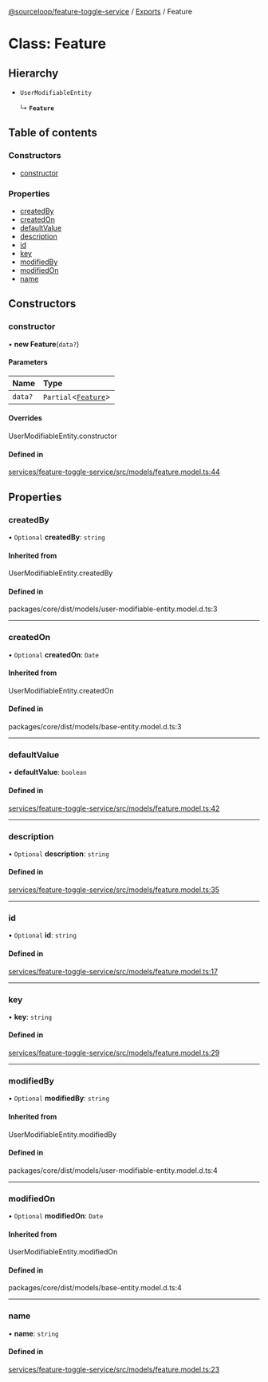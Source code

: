 [@sourceloop/feature-toggle-service](../README.md) / [Exports](../modules.md) / Feature

# Class: Feature

## Hierarchy

- `UserModifiableEntity`

  ↳ **`Feature`**

## Table of contents

### Constructors

- [constructor](Feature.md#constructor)

### Properties

- [createdBy](Feature.md#createdby)
- [createdOn](Feature.md#createdon)
- [defaultValue](Feature.md#defaultvalue)
- [description](Feature.md#description)
- [id](Feature.md#id)
- [key](Feature.md#key)
- [modifiedBy](Feature.md#modifiedby)
- [modifiedOn](Feature.md#modifiedon)
- [name](Feature.md#name)

## Constructors

### constructor

• **new Feature**(`data?`)

#### Parameters

| Name | Type |
| :------ | :------ |
| `data?` | `Partial`<[`Feature`](Feature.md)\> |

#### Overrides

UserModifiableEntity.constructor

#### Defined in

[services/feature-toggle-service/src/models/feature.model.ts:44](https://github.com/sourcefuse/loopback4-microservice-catalog/blob/53060ad88/services/feature-toggle-service/src/models/feature.model.ts#L44)

## Properties

### createdBy

• `Optional` **createdBy**: `string`

#### Inherited from

UserModifiableEntity.createdBy

#### Defined in

packages/core/dist/models/user-modifiable-entity.model.d.ts:3

___

### createdOn

• `Optional` **createdOn**: `Date`

#### Inherited from

UserModifiableEntity.createdOn

#### Defined in

packages/core/dist/models/base-entity.model.d.ts:3

___

### defaultValue

• **defaultValue**: `boolean`

#### Defined in

[services/feature-toggle-service/src/models/feature.model.ts:42](https://github.com/sourcefuse/loopback4-microservice-catalog/blob/53060ad88/services/feature-toggle-service/src/models/feature.model.ts#L42)

___

### description

• `Optional` **description**: `string`

#### Defined in

[services/feature-toggle-service/src/models/feature.model.ts:35](https://github.com/sourcefuse/loopback4-microservice-catalog/blob/53060ad88/services/feature-toggle-service/src/models/feature.model.ts#L35)

___

### id

• `Optional` **id**: `string`

#### Defined in

[services/feature-toggle-service/src/models/feature.model.ts:17](https://github.com/sourcefuse/loopback4-microservice-catalog/blob/53060ad88/services/feature-toggle-service/src/models/feature.model.ts#L17)

___

### key

• **key**: `string`

#### Defined in

[services/feature-toggle-service/src/models/feature.model.ts:29](https://github.com/sourcefuse/loopback4-microservice-catalog/blob/53060ad88/services/feature-toggle-service/src/models/feature.model.ts#L29)

___

### modifiedBy

• `Optional` **modifiedBy**: `string`

#### Inherited from

UserModifiableEntity.modifiedBy

#### Defined in

packages/core/dist/models/user-modifiable-entity.model.d.ts:4

___

### modifiedOn

• `Optional` **modifiedOn**: `Date`

#### Inherited from

UserModifiableEntity.modifiedOn

#### Defined in

packages/core/dist/models/base-entity.model.d.ts:4

___

### name

• **name**: `string`

#### Defined in

[services/feature-toggle-service/src/models/feature.model.ts:23](https://github.com/sourcefuse/loopback4-microservice-catalog/blob/53060ad88/services/feature-toggle-service/src/models/feature.model.ts#L23)
